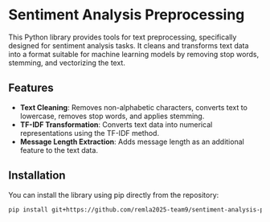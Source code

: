 # Sentiment Analysis Preprocessing

This Python library provides tools for text preprocessing, specifically designed for sentiment analysis tasks. It cleans and transforms text data into a format suitable for machine learning models by removing stop words, stemming, and vectorizing the text.

## Features
- **Text Cleaning**: Removes non-alphabetic characters, converts text to lowercase, removes stop words, and applies stemming.
- **TF-IDF Transformation**: Converts text data into numerical representations using the TF-IDF method.
- **Message Length Extraction**: Adds message length as an additional feature to the text data.

## Installation

You can install the library using pip directly from the repository:

```bash
pip install git+https://github.com/remla2025-team9/sentiment-analysis-preprocessing.git
